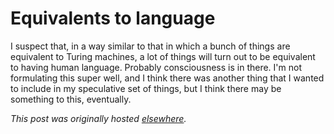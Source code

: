 # Equivalents to language

<p>I suspect that, in a way similar to that in which a bunch of things are equivalent to Turing machines, a lot of things will turn out to be equivalent to having human language. Probably consciousness is in there. I'm not formulating this super well, and I think there was another thing that I wanted to include in my speculative set of things, but I think there may be something to this, eventually.</p>


*This post was originally hosted [elsewhere](http://planspace.blogspot.com/2011/06/equivalents-to-language.html).*
